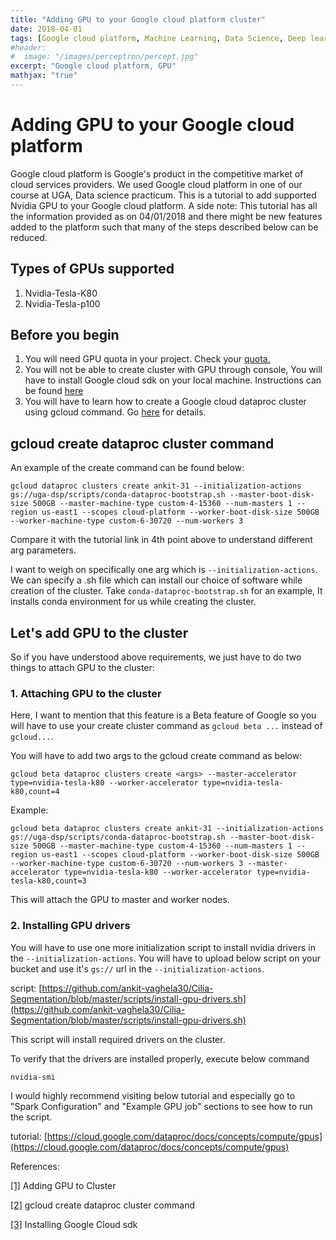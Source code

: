 ```yaml
---
title: "Adding GPU to your Google cloud platform cluster"
date: 2018-04-01
tags: [Google cloud platform, Machine Learning, Data Science, Deep learning, tutorial]
#header:
#  image: "/images/perceptron/percept.jpg"
excerpt: "Google cloud platform, GPU"
mathjax: "true"
---
```

# Adding GPU to your Google cloud platform
Google cloud platform is Google's product in the competitive market of cloud services providers. We used Google cloud platform in one of our course at UGA, Data science practicum. This is a tutorial to add supported Nvidia GPU to your Google cloud platform. A side note: This tutorial has all the information provided as on 04/01/2018 and there might be new features added to the platform such that many of the steps described below can be reduced. 

## Types of GPUs supported
1. Nvidia-Tesla-K80
2. Nvidia-Tesla-p100

## Before you begin
1. You will need GPU quota in your project. Check your [quota.](https://console.cloud.google.com/compute/quotas?_ga=2.61936300.-1035402239.1516998484&_gac=1.60192223.1518732618.Cj0KCQiA_JTUBRD4ARIsAL7_VeW3q5_7T6gKXXNCoiSJruseGemQBmZ3U4QPS7v-36eWai1DRqdprVQaAj84EALw_wcB)
2. You will not be able to create cluster with GPU through console, You will have to install Google cloud sdk on your local machine. Instructions can be found [here](https://cloud.google.com/sdk/downloads)
3. You will have to learn how to create a Google cloud dataproc cluster using gcloud command. Go [here](https://cloud.google.com/sdk/gcloud/reference/dataproc/clusters/create) for details.

## gcloud create dataproc cluster command
An example of the create command can be found below:

```gcloud dataproc clusters create ankit-31 --initialization-actions gs://uga-dsp/scripts/conda-dataproc-bootstrap.sh --master-boot-disk-size 500GB --master-machine-type custom-4-15360 --num-masters 1 --region us-east1 --scopes cloud-platform --worker-boot-disk-size 500GB --worker-machine-type custom-6-30720 --num-workers 3```

Compare it with the tutorial link in 4th point above to understand different arg parameters.

I want to weigh on specifically one arg which is ```--initialization-actions```. We can specify a .sh file which can install our choice of software while creation of the cluster. Take ```conda-dataproc-bootstrap.sh``` for an example, It installs conda environment for us while creating the cluster.

## Let's add GPU to the cluster

So if you have understood above requirements, we just have to do two things to attach GPU to the cluster:
### 1. Attaching GPU to the cluster
Here, I want to mention that this feature is a Beta feature of Google so you will have to use your create cluster command as ```gcloud beta ...``` instead of ```gcloud...```.

You will have to add two args to the gcloud create command as below:

```gcloud beta dataproc clusters create <args> --master-accelerator type=nvidia-tesla-k80 --worker-accelerator type=nvidia-tesla-k80,count=4```

Example:

```gcloud beta dataproc clusters create ankit-31 --initialization-actions gs://uga-dsp/scripts/conda-dataproc-bootstrap.sh --master-boot-disk-size 500GB --master-machine-type custom-4-15360 --num-masters 1 --region us-east1 --scopes cloud-platform --worker-boot-disk-size 500GB --worker-machine-type custom-6-30720 --num-workers 3 --master-accelerator type=nvidia-tesla-k80 --worker-accelerator type=nvidia-tesla-k80,count=3```

This will attach the GPU to master and worker nodes.

### 2. Installing GPU drivers
You will have to use one more initialization script to install nvidia drivers in the ```--initialization-actions```. You will have to upload below script on your bucket and use it's ```gs://``` url in the ```--initialization-actions```.

script: [https://github.com/ankit-vaghela30/Cilia-Segmentation/blob/master/scripts/install-gpu-drivers.sh](https://github.com/ankit-vaghela30/Cilia-Segmentation/blob/master/scripts/install-gpu-drivers.sh)

This script will install required drivers on the cluster.

To verify that the drivers are installed properly, execute below command

```nvidia-smi```

I would highly recommend visiting below tutorial and especially go to "Spark Configuration" and "Example GPU job" sections to see how to run the script.

tutorial: [https://cloud.google.com/dataproc/docs/concepts/compute/gpus](https://cloud.google.com/dataproc/docs/concepts/compute/gpus)

References:

[[1]](https://cloud.google.com/dataproc/docs/concepts/compute/gpus) Adding GPU to Cluster

[[2]](https://cloud.google.com/sdk/gcloud/reference/dataproc/clusters/create) gcloud create dataproc cluster command

[[3]](https://cloud.google.com/sdk/downloads) Installing Google Cloud sdk 